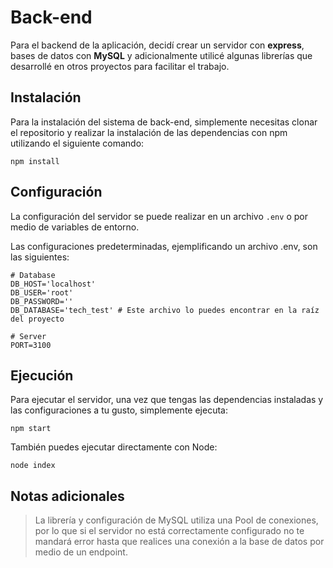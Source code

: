 # Back-end
Para el backend de la aplicación, decidí crear un servidor con **express**, bases de datos con **MySQL** y adicionalmente utilicé algunas librerías que desarrollé en otros proyectos para facilitar el trabajo.

## Instalación
Para la instalación del sistema de back-end, simplemente necesitas clonar el repositorio y realizar la instalación de las dependencias con npm utilizando el siguiente comando:
```
npm install
```

## Configuración
La configuración del servidor se puede realizar en un archivo `.env` o por medio de variables de entorno.

Las configuraciones predeterminadas, ejemplificando un archivo .env, son las siguientes:
```.env
# Database
DB_HOST='localhost'
DB_USER='root'
DB_PASSWORD=''
DB_DATABASE='tech_test' # Este archivo lo puedes encontrar en la raíz del proyecto

# Server
PORT=3100
```

## Ejecución
Para ejecutar el servidor, una vez que tengas las dependencias instaladas y las configuraciones a tu gusto, simplemente ejecuta:
```
npm start
```
También puedes ejecutar directamente con Node:
```
node index
```

## Notas adicionales
> La librería y configuración de MySQL utiliza una Pool de conexiones, por lo que si el servidor no está correctamente configurado no te mandará error hasta que realices una conexión a la base de datos por medio de un endpoint.
